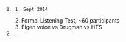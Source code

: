   1.      1. Sept 2014
     2. Formal Listening Test, ~60 participants
     3. Eigen voice vs Drugman vs HTS
  2. ...


